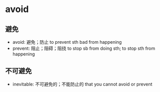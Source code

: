 # avoid

## 避免

- avoid: 避免；防止 to prevent sth bad from happening
- prevent: 阻止；阻碍；阻挠 to stop sb from doing sth; to stop sth from happening

## 不可避免

- inevitable: 不可避免的；不能防止的 that you cannot avoid or prevent
